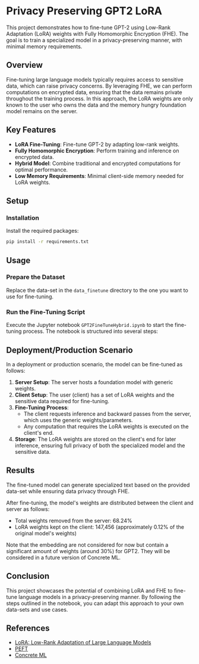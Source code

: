 # Privacy Preserving GPT2 LoRA

This project demonstrates how to fine-tune GPT-2 using Low-Rank Adaptation (LoRA) weights with Fully Homomorphic Encryption (FHE). The goal is to train a specialized model in a privacy-preserving manner, with minimal memory requirements.

## Overview

Fine-tuning large language models typically requires access to sensitive data, which can raise privacy concerns. By leveraging FHE, we can perform computations on encrypted data, ensuring that the data remains private throughout the training process. In this approach, the LoRA weights are only known to the user who owns the data and the memory hungry foundation model remains on the server.

## Key Features

- **LoRA Fine-Tuning**: Fine-tune GPT-2 by adapting low-rank weights.
- **Fully Homomorphic Encryption**: Perform training and inference on encrypted data.
- **Hybrid Model**: Combine traditional and encrypted computations for optimal performance.
- **Low Memory Requirements**: Minimal client-side memory needed for LoRA weights.

## Setup

### Installation

Install the required packages:

```sh
pip install -r requirements.txt
```

## Usage

### Prepare the Dataset

Replace the data-set in the `data_finetune` directory to the one you want to use for fine-tuning.

### Run the Fine-Tuning Script

Execute the Jupyter notebook `GPT2FineTuneHybrid.ipynb` to start the fine-tuning process. The notebook is structured into several steps:

## Deployment/Production Scenario

In a deployment or production scenario, the model can be fine-tuned as follows:

1. **Server Setup**: The server hosts a foundation model with generic weights.
1. **Client Setup**: The user (client) has a set of LoRA weights and the sensitive data required for fine-tuning.
1. **Fine-Tuning Process**:
   - The client requests inference and backward passes from the server, which uses the generic weights/parameters.
   - Any computation that requires the LoRA weights is executed on the client's end.
1. **Storage**: The LoRA weights are stored on the client's end for later inference, ensuring full privacy of both the specialized model and the sensitive data.

## Results

The fine-tuned model can generate specialized text based on the provided data-set while ensuring data privacy through FHE.

After fine-tuning, the model's weights are distributed between the client and server as follows:

- Total weights removed from the server: 68.24%
- LoRA weights kept on the client: 147,456 (approximately 0.12% of the original model's weights)

Note that the embedding are not considered for now but contain a significant amount of weights (around 30%) for GPT2. They will be considered in a future version of Concrete ML.

## Conclusion

This project showcases the potential of combining LoRA and FHE to fine-tune language models in a privacy-preserving manner. By following the steps outlined in the notebook, you can adapt this approach to your own data-sets and use cases.

## References

- [LoRA: Low-Rank Adaptation of Large Language Models](https://arxiv.org/abs/2106.09685)
- [PEFT](https://github.com/huggingface/peft)
- [Concrete ML](https://github.com/zama-ai/concrete-ml)
